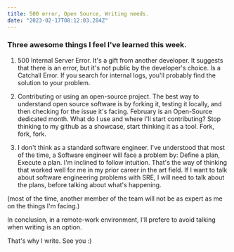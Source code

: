 ```yaml
---
title: 500 error, Open Source, Writing needs.
date: "2023-02-17T08:12:03.284Z"
---
```

### Three awesome things I feel I've learned this week.

1. 500 Internal Server Error. 
It's a gift from another developer. 
It suggests that there is an error, but it's not public by the developer's choice.
Is a Catchall Error.
If you search for internal logs, you'll probably find the solution to your problem.

2. Contributing or using an open-source project.
The best way to understand open source software is by forking it, testing it locally, and then checking for the issue it's facing.
February is an Open-Source dedicated month.
What do I use and where I'll start contributing?
Stop thinking to my github as a showcase, start thinking it as a tool. 
Fork, fork, fork.

3. I don't think as a standard software engineer.
I've understood that most of the time, a Software engineer will face a problem by:
Define a plan,
Execute a plan.
I'm inclined to follow intuition. 
That's the way of thinking that worked well for me in my prior career in the art field. 
If I want to talk about software engineering problems with SRE, I will need to talk about the plans, before talking about what's happening.

(most of the time, another member of the team will not be as expert as me on the things I'm facing.)

In conclusion, in a remote-work environment, I'll prefere to avoid talking when writing is an option.



That's why I write.
See you :)